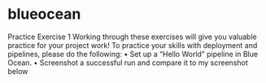 # blueocean
Practice Exercise 1
Working through these exercises will give you valuable practice for your project work!
To practice your skills with deployment and pipelines, please do the following:
•	Set up a “Hello World” pipeline in Blue Ocean.
•	Screenshot a successful run and compare it to my screenshot below
